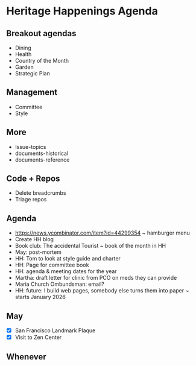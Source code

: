 # Heritage Happenings Agenda

## Breakout agendas

* Dining
* Health
* Country of the Month
* Garden
* Strategic Plan

## Management

* Committee
* Style

## More

* Issue-topics
* documents-historical
* documents-reference

## Code + Repos

* Delete breadcrumbs
* Triage repos

## Agenda

* https://news.ycombinator.com/item?id=44299354 ~ hamburger menu
* Create HH blog
* Book club: The accidental Tourist ~ book of the month in HH
* May: post-mortem
* HH: Tom to look at style guide and charter
* HH: Page for committee book
* HH: agenda &amp; meeting dates for the year
* Martha: draft letter for clinic from PCO on meds they can provide
* Maria Church Ombundsman: email?
* HH: future: I build web pages, somebody else turns them into paper ~ starts January 2026



## May

* [x] San Francisco Landmark Plaque
* [x] Visit to Zen Center

## Whenever
